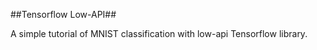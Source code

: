 ##Tensorflow Low-API##

A simple tutorial of MNIST classification with low-api Tensorflow library.

